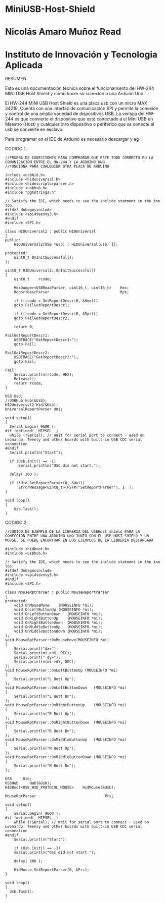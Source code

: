 # MiniUSB-Host-Shield
# Nicolás Amaro Muñoz Read
# Instituto de Innovación y Tecnologia Aplicada

RESUMEN:

Esta es una documentación técnica sobre el funcionamiento del HW-244 MINI USB Host Shield y como hacer su conexión a una Arduino Uno.

El HW-244 MINI USB Host Shield es una placa usb con un micro MAX 3421E, Cuenta con una interfaz de comunicación SPI y permite la conexión y control de una amplia variedad de dispositivos USB. La ventaja del HW-244 es que convierte el dispositivo que esté conectado a el Mini USB en Maestro (Host) y cualquier otro dispositivo o periferico que se conecte al usb se convierte en esclavo. 

Para programar en el IDE de Arduino es necesario descargar y ag

CODIGO 1: 

    //PRUEBA DE CONECCIONES PARA COMPROBAR QUE ESTÉ TODO CORRECTO EN LA COMUNICACIÓN ENTRE EL HW-244 Y LA ARDUINO UNO
    //FUNCIONA PARA CUALQUIER OTRA PLACA DE ARDUINO
 
	include <usbhid.h>
	#include <hiduniversal.h>
	#include <hidescriptorparser.h>
	#include <usbhub.h>
	#include "pgmstrings.h"

	// Satisfy the IDE, which needs to see the include statment in the ino too.
	#ifdef dobogusinclude
	#include <spi4teensy3.h>
	#endif
	#include <SPI.h>

	class HIDUniversal2 : public HIDUniversal
	{
	public:
	    HIDUniversal2(USB *usb) : HIDUniversal(usb) {};

	protected:
	    uint8_t OnInitSuccessful();
	};

	uint8_t HIDUniversal2::OnInitSuccessful()
	{
	    uint8_t    rcode;

	    HexDumper<USBReadParser, uint16_t, uint16_t>    Hex;
	    ReportDescParser                                Rpt;

	    if ((rcode = GetReportDescr(0, &Hex)))
		goto FailGetReportDescr1;

	    if ((rcode = GetReportDescr(0, &Rpt)))
		goto FailGetReportDescr2;

	    return 0;

	FailGetReportDescr1:
	    USBTRACE("GetReportDescr1:");
	    goto Fail;

	FailGetReportDescr2:
	    USBTRACE("GetReportDescr2:");
	    goto Fail;

	Fail:
	    Serial.println(rcode, HEX);
	    Release();
	    return rcode;
	}

	USB Usb;
	//USBHub Hub(&Usb);
	HIDUniversal2 Hid(&Usb);
	UniversalReportParser Uni;

	void setup()
	{
	  Serial.begin( 9600 );
	#if !defined(__MIPSEL__)
	  while (!Serial); // Wait for serial port to connect - used on Leonardo, Teensy and other boards with built-in USB CDC serial connection
	#endif
	  Serial.println("Start");

	  if (Usb.Init() == -1)
	      Serial.println("OSC did not start.");

	  delay( 200 );

	  if (!Hid.SetReportParser(0, &Uni))
	      ErrorMessage<uint8_t>(PSTR("SetReportParser"), 1  );
	}

	void loop()
	{
	    Usb.Task();
	}




CODIGO 2: 

    //CODIGO DE EJEMPLO DE LA LIBRERIA DEL USBHost shield PARA LA CONECCION ENTRE UNA ARDUINO UNO JUNTO CON EL USB HOST SHIELD Y UN MOUSE, SE PUEDE ENCONTRAR EN LOS EJEMPLOS DE LA LIBRERIA DESCARGADA

	#include <hidboot.h>
	#include <usbhub.h>

	// Satisfy the IDE, which needs to see the include statment in the ino too.
	#ifdef dobogusinclude
	#include <spi4teensy3.h>
	#endif
	#include <SPI.h>

	class MouseRptParser : public MouseReportParser
	{
	protected:
		void OnMouseMove	(MOUSEINFO *mi);
		void OnLeftButtonUp	(MOUSEINFO *mi);
		void OnLeftButtonDown	(MOUSEINFO *mi);
		void OnRightButtonUp	(MOUSEINFO *mi);
		void OnRightButtonDown	(MOUSEINFO *mi);
		void OnMiddleButtonUp	(MOUSEINFO *mi);
		void OnMiddleButtonDown	(MOUSEINFO *mi);
	};
	void MouseRptParser::OnMouseMove(MOUSEINFO *mi)
	{
	    Serial.print("dx=");
	    Serial.print(mi->dX, DEC);
	    Serial.print(" dy=");
	    Serial.println(mi->dY, DEC);
	};
	void MouseRptParser::OnLeftButtonUp	(MOUSEINFO *mi)
	{
	    Serial.println("L Butt Up");
	};
	void MouseRptParser::OnLeftButtonDown	(MOUSEINFO *mi)
	{
	    Serial.println("L Butt Dn");
	};
	void MouseRptParser::OnRightButtonUp	(MOUSEINFO *mi)
	{
	    Serial.println("R Butt Up");
	};
	void MouseRptParser::OnRightButtonDown	(MOUSEINFO *mi)
	{
	    Serial.println("R Butt Dn");
	};
	void MouseRptParser::OnMiddleButtonUp	(MOUSEINFO *mi)
	{
	    Serial.println("M Butt Up");
	};
	void MouseRptParser::OnMiddleButtonDown	(MOUSEINFO *mi)
	{
	    Serial.println("M Butt Dn");
	};

	USB     Usb;
	USBHub     Hub(&Usb);
	HIDBoot<USB_HID_PROTOCOL_MOUSE>    HidMouse(&Usb);

	MouseRptParser                               Prs;

	void setup()
	{
	    Serial.begin( 9600 );
	#if !defined(__MIPSEL__)
	    while (!Serial); // Wait for serial port to connect - used on Leonardo, Teensy and other boards with built-in USB CDC serial connection
	#endif
	    Serial.println("Start");

	    if (Usb.Init() == -1)
		Serial.println("OSC did not start.");

	    delay( 200 );

	    HidMouse.SetReportParser(0, &Prs);
	}

	void loop()
	{
	  Usb.Task();
	}
